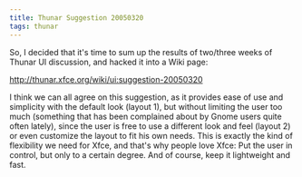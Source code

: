 ```yaml
---
title: Thunar Suggestion 20050320
tags: thunar
---
```


So, I decided that it's time to sum up the results of two/three weeks of Thunar UI discussion, and hacked it into a Wiki page:

<http://thunar.xfce.org/wiki/ui:suggestion-20050320>

I think we can all agree on this suggestion, as it provides ease of use and simplicity with the default look (layout 1), but without limiting the user too much (something that has been complained about by Gnome users quite often lately), since the user is free to use a different look and feel (layout 2) or even customize the layout to fit his own needs. This is exactly the kind of flexibility we need for Xfce, and that's why people love Xfce: Put the user in control, but only to a certain degree. And of course, keep it lightweight and fast.
